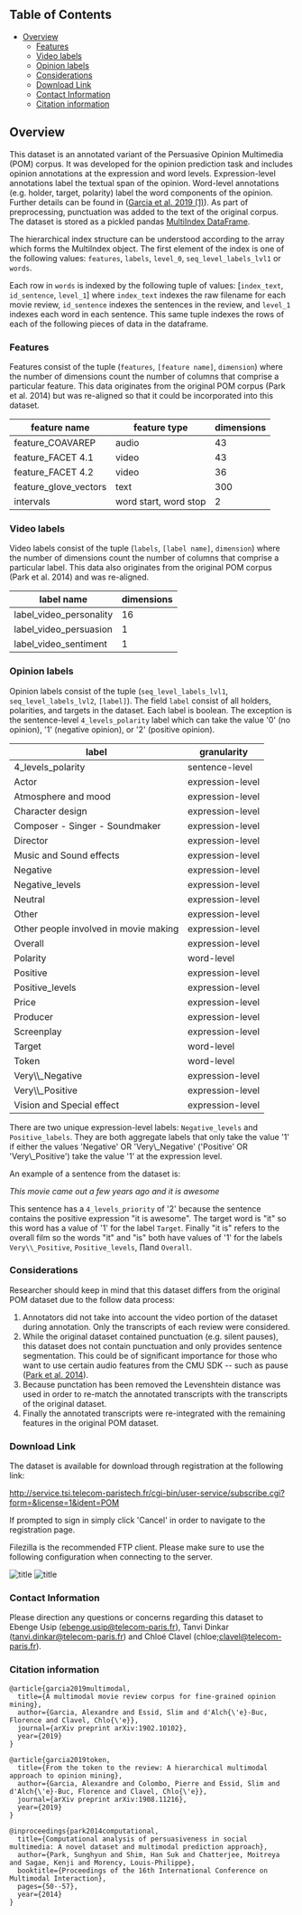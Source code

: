 ## Table of Contents <!-- omit in toc -->
- [Overview](#overview)
  - [Features](#features)
  - [Video labels](#video-labels)
  - [Opinion labels](#opinion-labels)
  - [Considerations](#considerations)
  - [Download Link](#download-link)
  - [Contact Information](#contact-information)
  - [Citation information](#citation-information)

## Overview

This dataset is an annotated variant of the Persuasive Opinion Multimedia (POM) corpus. It was developed for the opinion prediction task and includes opinion annotations at the expression and word levels. Expression-level annotations label the textual span of the opinion. Word-level annotations (e.g. holder, target, polarity) label the word components of the opinion. Further details can be found in ([Garcia et al. 2019 (1)](https://arxiv.org/abs/1902.10102)). As part of preprocessing, punctuation was added to the text of the original corpus. The dataset is stored as a pickled pandas [MultiIndex DataFrame](https://pandas.pydata.org/pandas-docs/stable/user_guide/advanced.html#hierarchical-indexing-multiindex).

The hierarchical index structure can be understood according to the array which forms the MultiIndex object. The first element of the index is one of the following values: `features`, `labels`, `level_0`, `seq_level_labels_lvl1` or `words`.

Each row in `words` is indexed by the following tuple of values: [`index_text`, `id_sentence`, `level_1`] where `index_text` indexes the raw filename for each movie review, `id_sentence` indexes the sentences in the review, and `level_1` indexes each word in each sentence. This same tuple indexes the rows of each of the following pieces of data in the dataframe.

### Features

Features consist of the tuple (`features`, `[feature name]`, `dimension`) where the number of dimensions count the number of columns that comprise a particular feature. This data originates from the original POM corpus (Park et al. 2014) but was re-aligned so that it could be incorporated into this dataset.

| feature name          | feature type          | dimensions |
| --------------------- | --------------------- | ---------- |
| feature_COAVAREP      | audio                 | 43         |
| feature_FACET 4.1     | video                 | 43         |
| feature_FACET 4.2     | video                 | 36         |
| feature_glove_vectors | text                  | 300        |
| intervals             | word start, word stop | 2          |


### Video labels

Video labels consist of the tuple (`labels`, `[label name]`, `dimension`) where the number of dimensions count the number of columns that comprise a particular label. This data also originates from the original POM corpus (Park et al. 2014) and was re-aligned.

| label name              | dimensions |
| ----------------------- | ---------- |
| label_video_personality | 16         |
| label_video_persuasion  | 1          |
| label_video_sentiment   | 1          |

### Opinion labels
Opinion labels consist of the tuple (`seq_level_labels_lvl1`, `seq_level_labels_lvl2`, `[label]`). The field `label` consist of all holders, polarities, and targets in the dataset. Each label is boolean. The exception is the sentence-level `4_levels_polarity` label which can take the value '0' (no opinion), '1' (negative opinion), or '2' (positive opinion).

| label                                 | granularity      |
| ------------------------------------- | ---------------- |
| 4_levels_polarity                     | sentence-level   |
| Actor                                 | expression-level |
| Atmosphere and mood                   | expression-level |
| Character design                      | expression-level |
| Composer - Singer - Soundmaker        | expression-level |
| Director                              | expression-level |
| Music and Sound effects               | expression-level |
| Negative                              | expression-level |
| Negative_levels                       | expression-level |
| Neutral                               | expression-level |
| Other                                 | expression-level |
| Other people involved in movie making | expression-level |
| Overall                               | expression-level |
| Polarity                              | word-level       |
| Positive                              | expression-level |
| Positive_levels                       | expression-level |
| Price                                 | expression-level |
| Producer                              | expression-level |
| Screenplay                            | expression-level |
| Target                                | word-level       |
| Token                                 | word-level       |
| Very\\\\_Negative                     | expression-level |    
| Very\\\\_Positive                     | expression-level |
| Vision and Special effect             | expression-level |

There are two unique expression-level labels: `Negative_levels` and `Positive_labels`. They are both aggregate labels that only take the value '1' if either the values 'Negative' OR 'Very\\_Negative' ('Positive' OR 'Very\\_Positive') take the value '1' at the expression level.

An example of a sentence from the dataset is: 

*This movie came out a few years ago and it is awesome*

This sentence has a `4_levels_priority` of '2' because the sentence contains the positive expression "it is awesome". The target word is "it" so this word has a value of '1' for the label `Target`. Finally "it is" refers to the overall film so the words "it" and "is" both have values of '1' for the labels `Very\\_Positive`, `Positive_levels`, ∏and `Overall`. 

### Considerations

Researcher should keep in mind that this dataset differs from the original POM dataset due to the follow data process:

1. Annotators did not take into account the video portion of the dataset during annotation. Only the transcripts of each review were considered.
2. While the original dataset contained punctuation (e.g. silent pauses), this dataset does not contain punctuation and only provides sentence segmentation. This could be of significant importance for those who want to use certain audio features from the CMU SDK -- such as pause ([Park et al. 2014](https://dl.acm.org/doi/pdf/10.1145/2663204.2663260)).
3. Because punctation has been removed the Levenshtein distance was used in order to re-match the annotated transcripts with the transcripts of the original dataset.
4. Finally the annotated transcripts were re-integrated with the remaining features in the original POM dataset.

### Download Link

The dataset is available for download through registration at the following link: 

http://service.tsi.telecom-paristech.fr/cgi-bin/user-service/subscribe.cgi?form=&license=1&ident=POM

If prompted to sign in simply click 'Cancel' in order to navigate to the registration page.

Filezilla is the recommended FTP client. Please make sure to use the following configuration when connecting to the server.

![title](Images/general.png "General settings")
![title](Images/advanced.png "Advanced settings")

### Contact Information

Please direction any questions or concerns regarding this dataset to Ebenge Usip (ebenge.usip@telecom-paris.fr), Tanvi Dinkar (tanvi.dinkar@telecom-paris.fr) and Chloé Clavel (chloe;clavel@telecom-paris.fr).

### Citation information

```
@article{garcia2019multimodal,
  title={A multimodal movie review corpus for fine-grained opinion mining},
  author={Garcia, Alexandre and Essid, Slim and d'Alch{\'e}-Buc, Florence and Clavel, Chlo{\'e}},
  journal={arXiv preprint arXiv:1902.10102},
  year={2019}
}

@article{garcia2019token,
  title={From the token to the review: A hierarchical multimodal approach to opinion mining},
  author={Garcia, Alexandre and Colombo, Pierre and Essid, Slim and d'Alch{\'e}-Buc, Florence and Clavel, Chlo{\'e}},
  journal={arXiv preprint arXiv:1908.11216},
  year={2019}
}

@inproceedings{park2014computational,
  title={Computational analysis of persuasiveness in social multimedia: A novel dataset and multimodal prediction approach},
  author={Park, Sunghyun and Shim, Han Suk and Chatterjee, Moitreya and Sagae, Kenji and Morency, Louis-Philippe},
  booktitle={Proceedings of the 16th International Conference on Multimodal Interaction},
  pages={50--57},
  year={2014}
}
```






